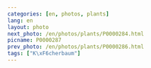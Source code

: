 ```yaml
---
categories: [en, photos, plants]
lang: en
layout: photo
next_photo: /en/photos/plants/P0000284.html
picname: P0000287
prev_photo: /en/photos/plants/P0000286.html
tags: ["K\xF6cherbaum"]
---
```

